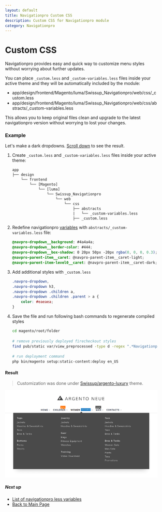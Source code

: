 ```yaml
---
layout: default
title: Navigationpro Custom CSS
description: Custom CSS for Navigationpro module
category: Navigationpro
---
```


# Custom CSS

Navigationpro provides easy and quick way to customize menu styles without
worrying about further updates.

You can place `_custom.less` and `_custom-variables.less` files inside your active theme
and they will be automatically included by the module:

 -  app/design/frontend/Magento/luma/Swissup_Navigationpro/web/css/_custom.less
 -  app/design/frontend/Magento/luma/Swissup_Navigationpro/web/css/abstracts/_custom-variables.less

This allows you to keep original files clean and upgrade to the latest
navigationpro version without worrying to lost your changes.

### Example

Let's make a dark dropdowns. [Scroll down](#result) to see the result.

 1. Create `_custom.less` and `_custom-variables.less` files inside your active
    theme:

    ```
    app
    ├── design
        └── frontend
            └── [Magento]
                └── [luma]
                    └── Swissup_Navigationpro
                        └── web
                            └── css
                                ├── abstracts
                                |   └── _custom-variables.less
                                ├── _custom.less
    ```

 2. Redefine navigationpro [variables][less-variables] with
    `abstracts/_custom-variables.less` file:

    ```scss
    @navpro-dropdown__background: #4a4a4a;
    @navpro-dropdown__border-color: #444;
    @navpro-dropdown__box-shadow: 0 20px 50px -20px rgba(0, 0, 0, 0.3);
    @navpro-parent-item__caret: @navpro-parent-item__caret-light;
    @navpro-parent-item-level0__caret: @navpro-parent-item__caret-dark;
    ```

 3. Add additional styles with `_custom.less`

    ```scss
    .navpro-dropdown,
    .navpro-dropdown h3,
    .navpro-dropdown .children a,
    .navpro-dropdown .children .parent > a {
        color: #eaeaea;
    }
    ```

 4. Save the file and run following bash commands to regenerate compiled styles

    ```bash
    cd magento/root/folder

    # remove previously deployed firecheckout styles
    find pub/static var/view_preprocessed -type d -regex ".*Navigationpro.*css" -exec rm -rf {} \;

    # run deployment command
    php bin/magento setup:static-content:deploy en_US
    ```

#### Result

> Customization was done under [Swissup/argento-luxury](/m2/argento/luxury/) theme.

![Customized Menu](/images/m2/navigationpro/customization/custom-css.png)

##### Next up

 -  [List of navigationpro less variables][less-variables]
 -  [Back to Main Page](/m2/extensions/navigationpro/)

[less-variables]: /m2/extensions/navigationpro/customization/less-variables/ "Less Variables List"
